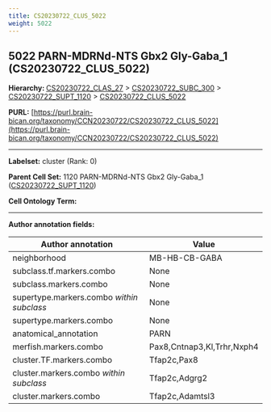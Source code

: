 ```yaml
---
title: CS20230722_CLUS_5022
weight: 5022
---
```

## 5022 PARN-MDRNd-NTS Gbx2 Gly-Gaba_1 (CS20230722_CLUS_5022)
<b>Hierarchy: </b>
[CS20230722_CLAS_27](../CS20230722_CLAS_27) >
[CS20230722_SUBC_300](../CS20230722_SUBC_300) >
[CS20230722_SUPT_1120](../CS20230722_SUPT_1120) >
[CS20230722_CLUS_5022](../CS20230722_CLUS_5022)

**PURL:** [https://purl.brain-bican.org/taxonomy/CCN20230722/CS20230722_CLUS_5022](https://purl.brain-bican.org/taxonomy/CCN20230722/CS20230722_CLUS_5022)

---


**Labelset:** cluster (Rank: 0)

**Parent Cell Set:** 1120 PARN-MDRNd-NTS Gbx2 Gly-Gaba_1 ([CS20230722_SUPT_1120](../CS20230722_SUPT_1120))



**Cell Ontology Term:** 

[MARKER GENES.]: #


---

[TRANSFERRED ANNOTATIONS.]: #


[AUTHOR ANNOTATION FIELDS.]: #


**Author annotation fields:**

| Author annotation | Value |
|-------------------|-------|
|neighborhood|MB-HB-CB-GABA|
|subclass.tf.markers.combo|None|
|subclass.markers.combo|None|
|supertype.markers.combo _within subclass_|None|
|supertype.markers.combo|None|
|anatomical_annotation|PARN|
|merfish.markers.combo|Pax8,Cntnap3,Kl,Trhr,Nxph4|
|cluster.TF.markers.combo|Tfap2c,Pax8|
|cluster.markers.combo _within subclass_|Tfap2c,Adgrg2|
|cluster.markers.combo|Tfap2c,Adamtsl3|
